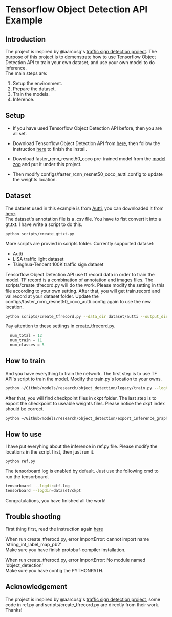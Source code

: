 # Tensorflow Object Detection API Example

## Introduction
The project is inspired by @aarcosg's [traffic sign detection project](https://github.com/aarcosg/traffic-sign-detection). The purpose of this project is to demenstrate how to use Tensorflow Object Detection API to train your own dataset, and use your own model to do inference.  
The main steps are:  
1. Setup the environment.  
2. Prepare the dataset.   
3. Train the models.  
4. Inference.  

## Setup

- If you have used Tensorflow Object Detection API before, then you are all set.   
- Download Tensorflow Object Detection API from [here](https://github.com/tensorflow/models), then follow the instruction [here](https://github.com/tensorflow/models/blob/master/research/object_detection/g3doc/installation.md) to finish the install.

- Download faster_rcnn_resnet50_coco pre-trained model from the [model zoo](https://github.com/tensorflow/models/blob/master/research/object_detection/g3doc/detection_model_zoo.md) and put it under this project. 
- Then modify configs/faster_rcnn_resnet50_coco_autti.config to update the weights location.  


## Dataset

The dataset used in this example is from [Autti](http://autti.co/), you can downloaded it from [here](https://github.com/udacity/self-driving-car/tree/master/annotations).  
The dataset's annotation file is a .csv file. You have to fist convert it into a gt.txt. I have write a script to do this.    

```bash
python scripts/create_gttxt.py
```
More scripts are provied in scripts folder. Currently supported dataset:  
- Autti 
- LISA traffic light dataset
- Tsinghua-Tencent 100K traffic sign dataset

Tensorflow Object Detection API use tf record data in order to train the model. TF record is a combination of annotation and images files. The scripts/create_tfrecord.py will do the work. Please modify the setting in this file according to your own setting. After that, you will get train.record and val.record at your dataset folder. Update the configs/faster_rcnn_resnet50_coco_autti.config again to use the new location.  

```bash
python scripts/create_tfrecord.py --data_dir dataset/autti --output_dir dataset/autti --label_map_path configs/autti_label_map.pbtxt
```

Pay attention to these settings in create_tfrecord.py.

```python
  num_total = 12
  num_train = 11
  num_classes = 5
  ```

## How to train

And you have everything to train the network. The first step is to use TF API's script to train the model. Modify the train.py's location to your owns.   

```bash
python ~/Github/models/research/object_detection/legacy/train.py --logtostderr --pipeline_config_path configs/faster_rcnn_resnet50_coco_autti.config --train_dir dataset/autti/ckpt/
```

After that, you will find checkpoint files in ckpt folder. The last step is to export the checkpoint to useable weights files. Please notice the ckpt index should be correct.  

```bash
python ~/Github/models/research/object_detection/export_inference_graph.py --input_type image_tensor --pipeline_config_path configs/faster_rcnn_resnet50_coco_autti.config --trained_checkpoint_prefix dataset/autti/ckpt/model.ckpt-1905 --output_directory dataset/autti/exported
```

## How to use
I have put everyhing about the inference in ref.py file. Please modify the locations in the script first, then just run it.   

```bash
python ref.py
``` 

The tensorboard log is enabled by default. Just use the following cmd to run the tensorboard.    

```bash
tensorboard  --logdir=tf-log
tensorboard --logdir=dataset/ckpt
```
Congratulations, you have finished all the work!  

## Trouble shooting

First thing first, read the instruction again [here](https://github.com/tensorflow/models/blob/master/research/object_detection/g3doc/installation.md)

When run create_tfrerocd.py, error ImportError: cannot import name 'string_int_label_map_pb2'  
Make sure you have finish protobuf-compiler installation.

When run create_tfrerocd.py, error ImportError: No module named 'object_detection'  
Make sure you have config the PYTHONPATH.

## Acknowledgement
The project is inspired by @aarcosg's [traffic sign detection project](https://github.com/aarcosg/traffic-sign-detection),  some code in ref.py and scripts/create_tfrecord.py are directly from their work.   Thanks!  
